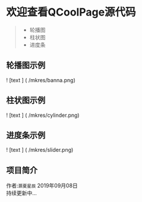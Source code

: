 ﻿  
  
# 欢迎查看QCoolPage源代码  
> * 轮播图
> * 柱状图
> * 进度条

## 轮播图示例
! [text ] ( /mkres/banna.png)

## 柱状图示例
! [text ] ( /mkres/cylinder.png)

## 进度条示例
! [text ] ( /mkres/slider.png)

## 项目简介
作者:`灏夏星辰` 
2019年09月08日  
持续更新中...

